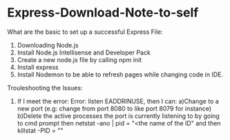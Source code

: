 # Express-Download-Note-to-self

What are the basic to set up a successful Express File:
1) Downloading Node.js
2) Install Node.js Intellisense and Developer Pack
3) Create a new node.js file by calling npm init
4) Install express
5) Install Nodemon to be able to refresh pages while changing code in IDE. 

Trouleshooting the Issues:
1) If I meet the error: Error: listen EADDRINUSE, then I can: 
   a)Change to a new port (e.g: change from port 8080 to like port 8079 for instance)
   b)Delete the active processes the port is currently listening to by going to cmd prompt then netstat -ano | pid = "<the name of the ID" and then
   killstat -PID = "<the ID>"
